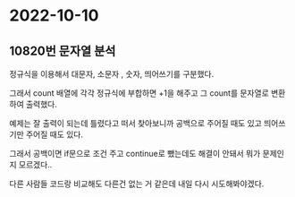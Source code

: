 # 2022-10-10

## 10820번 문자열 분석

정규식을 이용해서 대문자, 소문자 , 숫자, 띄어쓰기를 구분했다.

그래서 count 배열에 각각 정규식에 부합하면 +1을 해주고 그 count를 문자열로 변환하여 출력했다.

예제는 잘 출력이 되는데 틀렸다고 떠서 찾아보니까 공백으로 주어질 때도 있고 띄어쓰기만 주어질 때도 있다.

그래서 공백이면 if문으로 조건 주고 continue로 뺐는데도 해결이 안돼서 뭐가 문제인지 모르겠다..

다른 사람들 코드랑 비교해도 다른건 없는 거 같은데 내일 다시 시도해봐야겠다.
